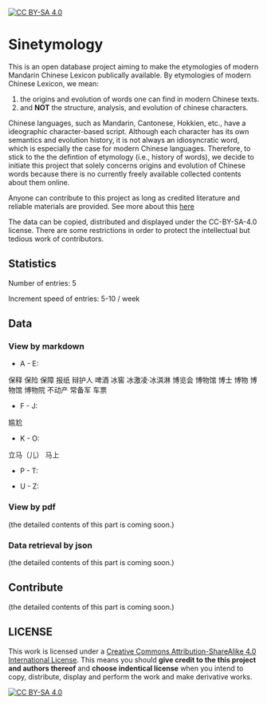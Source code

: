 [![CC BY-SA 4.0][cc-by-sa-shield]][cc-by-sa]

# Sinetymology
This is an open database project aiming to make the etymologies of modern Mandarin Chinese Lexicon publically available. 
By etymologies of modern Chinese Lexicon, we mean:
1. the origins and evolution of words one can find in modern Chinese texts. 
2. and **NOT** the structure, analysis, and evolution of chinese characters.

Chinese languages, such as Mandarin, Cantonese, Hokkien, etc., have a ideographic character-based script. Although each character has its own semantics and evolution history, it is not always an idiosyncratic word, which is especially the case for modern Chinese languages. Therefore, to stick to the the defintion of etymology (i.e., history of words), we decide to initiate this project that solely concerns origins and evolution of Chinese words because there is no currently freely available collected contents about them online.

Anyone can contribute to this project as long as credited literature and reliable materials are provided. 
See more about this [here](#Contribute)

The data can be copied, distributed and displayed under the CC-BY-SA-4.0 license. There are some restrictions in order to protect the intellectual but tedious work of contributors.

## Statistics
Number of entries: 5

Increment speed of entries: 5-10 / week

## Data
### View by markdown
* A - E:

保释  保险  保障  报纸  辩护人  啤酒  冰窖  冰激凌·冰淇淋  博览会  博物馆  博士  博物  博物馆  博物院  不动产  常备军  车票

* F - J:

尴尬

* K - O:

立马（儿）  马上  

* P - T:

* U - Z:


### View by pdf
(the detailed contents of this part is coming soon.)

### Data retrieval by json
(the detailed contents of this part is coming soon.)

## Contribute
(the detailed contents of this part is coming soon.)

## LICENSE
This work is licensed under a [Creative Commons Attribution-ShareAlike 4.0 International License][cc-by-sa]. 
This means you should **give credit to the this project and authors thereof** and **choose indentical license** when you intend to copy, distribute, display and perform the work and make derivative works.

[![CC BY-SA 4.0][cc-by-sa-image]][cc-by-sa]

[cc-by-sa]: http://creativecommons.org/licenses/by-sa/4.0/
[cc-by-sa-image]: https://licensebuttons.net/l/by-sa/4.0/88x31.png
[cc-by-sa-shield]: https://img.shields.io/badge/License-CC%20BY--SA%204.0-lightgrey.svg
